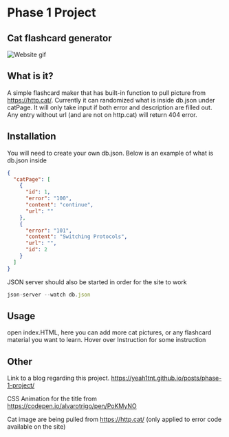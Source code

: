 # Phase 1 Project
## Cat flashcard generator

![Website gif](https://i.imgur.com/iYPnvAC.gif)

## What is it?

A simple flashcard maker that has built-in function to pull picture from https://http.cat/. Currently it can randomized what is inside db.json under catPage. It will only take input if both error and description are filled out. Any entry without url (and are not on http.cat) will return 404 error.

## Installation

You will need to create your own db.json. Below is an example of what is db.json inside

```json
{
  "catPage": [
    {
      "id": 1,
      "error": "100",
      "content": "continue",
      "url": ""
    },
    {
      "error": "101",
      "content": "Switching Protocols",
      "url": "",
      "id": 2
    }
  ]
}
```
JSON server should also be started in order for the site to work

```js
json-server --watch db.json
```

## Usage

open index.HTML, here you can add more cat pictures, or any flashcard material you want to learn. Hover over Instruction for some instruction


## Other
Link to a blog regarding this project. https://yeah1tnt.github.io/posts/phase-1-project/

CSS Animation for the title from
https://codepen.io/alvarotrigo/pen/PoKMyNO

Cat image are being pulled from https://http.cat/ (only applied to error code available on the site)